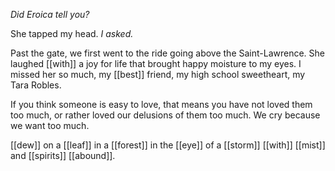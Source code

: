 _Did Eroica tell you?_  
  
She tapped my head. _I asked._  
  
Past the gate, we first went to the ride going above the Saint-Lawrence. She laughed [[with]] a joy for life that brought happy moisture to my eyes. I missed her so much, my [[best]] friend, my high school sweetheart, my Tara Robles.  
  
  
If you think someone is easy to love, that means you have not loved them too much, or rather loved our delusions of them too much. We cry because we want too much.

[[dew]] on a [[leaf]] in a [[forest]] in the [[eye]] of a [[storm]] [[with]] [[mist]] and [[spirits]] [[abound]].